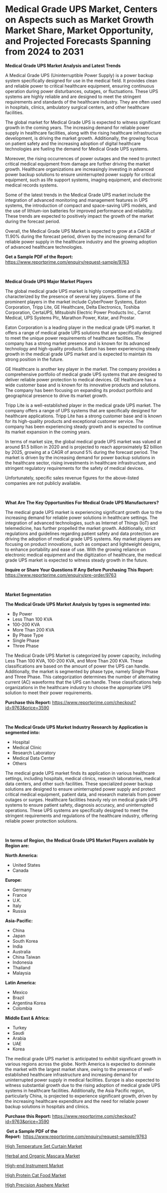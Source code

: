 <p><h1>Medical Grade UPS Market, Centers on Aspects such as Market Growth Market Share, Market Opportunity, and Projected Forecasts Spanning from 2024 to 2031</h1></p><p><strong>Medical Grade UPS Market Analysis and Latest Trends</strong></p>
<p><p>A Medical Grade UPS (Uninterruptible Power Supply) is a power backup system specifically designed for use in the medical field. It provides clean and reliable power to critical healthcare equipment, ensuring continuous operation during power disturbances, outages, or fluctuations. These UPS systems are highly reliable and are designed to meet the stringent requirements and standards of the healthcare industry. They are often used in hospitals, clinics, ambulatory surgical centers, and other healthcare facilities.</p><p>The global market for Medical Grade UPS is expected to witness significant growth in the coming years. The increasing demand for reliable power supply in healthcare facilities, along with the rising healthcare infrastructure development, is driving the market growth. Additionally, the growing focus on patient safety and the increasing adoption of digital healthcare technologies are fueling the demand for Medical Grade UPS systems.</p><p>Moreover, the rising occurrences of power outages and the need to protect critical medical equipment from damage are further driving the market growth. Healthcare organizations are increasingly investing in advanced power backup solutions to ensure uninterrupted power supply for critical equipment, such as life support systems, imaging equipment, and electronic medical records systems.</p><p>Some of the latest trends in the Medical Grade UPS market include the integration of advanced monitoring and management features in UPS systems, the introduction of compact and space-saving UPS models, and the use of lithium-ion batteries for improved performance and reliability. These trends are expected to positively impact the growth of the market during the forecast period.</p><p>Overall, the Medical Grade UPS Market is expected to grow at a CAGR of 11.90% during the forecast period, driven by the increasing demand for reliable power supply in the healthcare industry and the growing adoption of advanced healthcare technologies.</p></p>
<p><strong>Get a Sample PDF of the Report:&nbsp;</strong> <a href="https://www.reportprime.com/enquiry/request-sample/9763">https://www.reportprime.com/enquiry/request-sample/9763</a></p>
<p>&nbsp;</p>
<p><strong>Medical Grade UPS Major Market Players</strong></p>
<p><p>The global medical grade UPS market is highly competitive and is characterized by the presence of several key players. Some of the prominent players in the market include CyberPower Systems, Eaton Corporation, Tripp Lite, GE Healthcare, Delta Electronics, Toshiba Corporation, CertaUPS, Mitsubishi Electric Power Products Inc., Carrot Medical, UPS Systems Plc, Marathon Power, Kstar, and Prostar. </p><p>Eaton Corporation is a leading player in the medical grade UPS market. It offers a range of medical grade UPS solutions that are specifically designed to meet the unique power requirements of healthcare facilities. The company has a strong market presence and is known for its advanced technology and high-quality products. Eaton has been experiencing steady growth in the medical grade UPS market and is expected to maintain its strong position in the future. </p><p>GE Healthcare is another key player in the market. The company provides a comprehensive portfolio of medical grade UPS systems that are designed to deliver reliable power protection to medical devices. GE Healthcare has a wide customer base and is known for its innovative products and solutions. The company has been focusing on expanding its product portfolio and geographical presence to drive its market growth.</p><p>Tripp Lite is a well-established player in the medical grade UPS market. The company offers a range of UPS systems that are specifically designed for healthcare applications. Tripp Lite has a strong customer base and is known for its high-quality products and exceptional customer service. The company has been experiencing steady growth and is expected to continue its market expansion in the coming years.</p><p>In terms of market size, the global medical grade UPS market was valued at around $1.5 billion in 2020 and is projected to reach approximately $2 billion by 2025, growing at a CAGR of around 5% during the forecast period. The market is driven by the increasing demand for power backup solutions in the healthcare sector, rising investments in healthcare infrastructure, and stringent regulatory requirements for the safety of medical devices.</p><p>Unfortunately, specific sales revenue figures for the above-listed companies are not publicly available.</p></p>
<p>&nbsp;</p>
<p><strong>What Are The Key Opportunities For Medical Grade UPS Manufacturers?</strong></p>
<p><p>The medical grade UPS market is experiencing significant growth due to the increasing demand for reliable power solutions in healthcare settings. The integration of advanced technologies, such as Internet of Things (IoT) and telemedicine, has further propelled the market growth. Additionally, strict regulations and guidelines regarding patient safety and data protection are driving the adoption of medical grade UPS systems. Key market players are focusing on product innovations, such as compact and lightweight designs, to enhance portability and ease of use. With the growing reliance on electronic medical equipment and the digitization of healthcare, the medical grade UPS market is expected to witness steady growth in the future.</p></p>
<p><strong>Inquire or Share Your Questions If Any Before Purchasing This Report:</strong> <a href="https://www.reportprime.com/enquiry/pre-order/9763">https://www.reportprime.com/enquiry/pre-order/9763</a></p>
<p>&nbsp;</p>
<p><strong>Market Segmentation</strong></p>
<p><strong>The Medical Grade UPS Market Analysis by types is segmented into:</strong></p>
<p><ul><li>By Power</li><li>Less Than 100 KVA</li><li>100-200 KVA</li><li>More Than 200 KVA</li><li>By Phase Type</li><li>Single Phase</li><li>Three Phase</li></ul></p>
<p><p>The Medical Grade UPS Market is categorized by power capacity, including Less Than 100 KVA, 100-200 KVA, and More Than 200 KVA. These classifications are based on the amount of power the UPS can handle. Additionally, the market is segmented by phase type, namely Single Phase and Three Phase. This categorization determines the number of alternating current (AC) waveforms that the UPS can handle. These classifications help organizations in the healthcare industry to choose the appropriate UPS solution to meet their power requirements.</p></p>
<p><strong>Purchase this Report:&nbsp;</strong><a href="https://www.reportprime.com/checkout?id=9763&price=3590">https://www.reportprime.com/checkout?id=9763&price=3590</a></p>
<p>&nbsp;</p>
<p><strong>The Medical Grade UPS Market Industry Research by Application is segmented into:</strong></p>
<p><ul><li>Hospital</li><li>Medical Clinic</li><li>Research Laboratory</li><li>Medical Data Center</li><li>Others</li></ul></p>
<p><p>The medical grade UPS market finds its application in various healthcare settings, including hospitals, medical clinics, research laboratories, medical data centers, and other such facilities. These specialized power backup solutions are designed to ensure uninterrupted power supply and protect critical medical equipment, patient data, and research materials from power outages or surges. Healthcare facilities heavily rely on medical grade UPS systems to ensure patient safety, diagnosis accuracy, and uninterrupted operations. These UPS systems are specifically designed to meet the stringent requirements and regulations of the healthcare industry, offering reliable power protection solutions.</p></p>
<p>&nbsp;</p>
<p><strong>In terms of Region, the Medical Grade UPS Market Players available by Region are:</strong></p>
<p>
    <p> <strong> North America: </strong>
        <ul>
            <li>United States</li>
            <li>Canada</li>
        </ul>
        </p> 
    <p> <strong> Europe: </strong>
        <ul>
            <li>Germany</li>
            <li>France</li>
            <li>U.K.</li>
            <li>Italy</li>
            <li>Russia</li>
        </ul>
        </p> 
    <p> <strong> Asia-Pacific: </strong>
        <ul>
            <li>China</li>
            <li>Japan</li>
            <li>South Korea</li>
            <li>India</li>
            <li>Australia</li>
            <li>China Taiwan</li>
            <li>Indonesia</li>
            <li>Thailand</li>
            <li>Malaysia</li>
        </ul>
        </p> 
    <p> <strong> Latin America: </strong>
        <ul>
            <li>Mexico</li>
            <li>Brazil</li>
            <li>Argentina Korea</li>
            <li>Colombia</li>
        </ul>
        </p> 
    <p> <strong> Middle East & Africa: </strong>
        <ul>
            <li>Turkey</li>
            <li>Saudi</li>
            <li>Arabia</li>
            <li>UAE</li>
            <li>Korea</li>
        </ul>
    </p>
    </p>
<p><p>The medical grade UPS market is anticipated to exhibit significant growth in various regions across the globe. North America is expected to dominate the market with the largest market share, owing to the presence of well-established healthcare infrastructure and increasing demand for uninterrupted power supply in medical facilities. Europe is also expected to witness substantial growth due to the rising adoption of medical grade UPS systems in healthcare facilities. Additionally, the Asia Pacific region, particularly China, is projected to experience significant growth, driven by the increasing healthcare expenditure and the need for reliable power backup solutions in hospitals and clinics.</p></p>
<p><strong>Purchase this Report: </strong><a href="https://www.reportprime.com/checkout?id=9763&price=3590">https://www.reportprime.com/checkout?id=9763&price=3590</a></p>
<p>&nbsp;<strong>Get a Sample PDF of the Report:&nbsp;&nbsp;</strong><a href="https://www.reportprime.com/enquiry/request-sample/9763">https://www.reportprime.com/enquiry/request-sample/9763</a></p>
<p><strong></strong></p>
<p><p><a href="https://medium.com/@bethelokon998/high-temperature-set-curtain-market-exploring-market-share-market-trends-and-future-growth-beb0ac7a45b2">High Temperature Set Curtain Market</a></p><p><a href="https://medium.com/@paulmcglynn6456/herbal-and-organic-mascara-market-furnishes-information-on-market-share-market-trends-and-market-726c03f76e1a">Herbal and Organic Mascara Market</a></p><p><a href="https://medium.com/@bethelokon998/high-end-instrument-market-size-market-outlook-and-market-forecast-2024-to-2031-f8a3e6a0cd76">High-end Instrument Market</a></p><p><a href="https://medium.com/@bethelokon998/decoding-high-protein-cat-food-market-metrics-market-share-trends-and-growth-patterns-2a7f185a5d55">High Protein Cat Food Market</a></p><p><a href="https://medium.com/@bethelokon998/high-precision-asphere-market-outlook-industry-overview-and-forecast-2024-to-2031-791262533b44">High Precision Asphere Market</a></p></p>